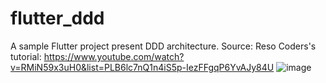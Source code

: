 # flutter_ddd

A sample Flutter project present DDD architecture.
Source: Reso Coders's tutorial: https://www.youtube.com/watch?v=RMiN59x3uH0&list=PLB6lc7nQ1n4iS5p-IezFFgqP6YvAJy84U
![image](https://user-images.githubusercontent.com/77617013/155062229-7797277a-e4ec-4559-aced-fe0112c27696.png)
